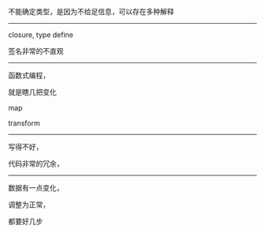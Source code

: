 不能确定类型，是因为不给足信息，可以存在多种解释

<hr>

closure, type define


签名非常的不直观

<hr>

函数式编程，

就是瞎几把变化 

map

transform


<hr>


写得不好，

代码非常的冗余，

<hr>

数据有一点变化，


调整为正常，


都要好几步
